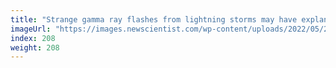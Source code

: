 ```yaml
---
title: "Strange gamma ray flashes from lightning storms may have explanation"
imageUrl: "https://images.newscientist.com/wp-content/uploads/2022/05/26112450/SEI_106042887.jpg?width=600"
index: 208
weight: 208
---
```

